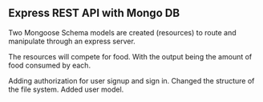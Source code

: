 ## Express REST API with Mongo DB
Two Mongoose Schema models are created (resources) to route and manipulate through an express server.

The resources will compete for food. With the output being the amount of food consumed by each.

Adding authorization for user signup and sign in.
Changed the structure of the file system.
Added user model.
